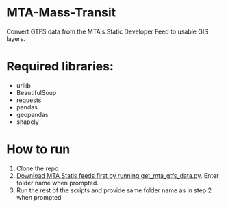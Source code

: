 # MTA-Mass-Transit
Convert GTFS data from the MTA's Static Developer Feed to usable GIS layers.

# Required libraries:
* urllib
* BeautifulSoup
* requests
* pandas
* geopandas
* shapely

# How to run
1. Clone the repo
2. [Download MTA Statis feeds first by running get_mta_gtfs_data.py](get_mta_gtfs_data.py). Enter folder name when prompted.
3. Run the rest of the scripts and provide same folder name as in step 2 when prompted
